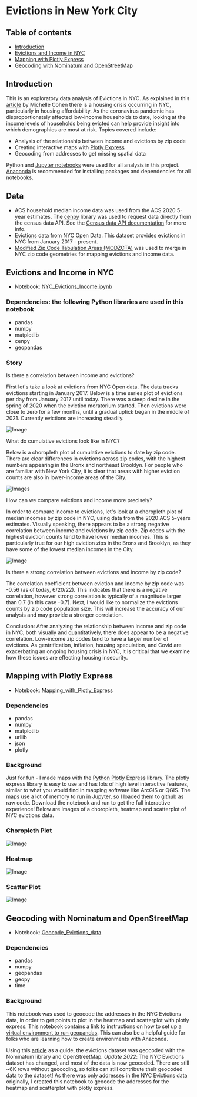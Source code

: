 # Evictions in New York City

## Table of contents
- [Introduction](#Introduction)
- [Evictions and Income in NYC](#Evictions-and-Income-in-NYC)
- [Mapping with Plotly Express](#Mapping-with-Plotly-Express)
- [Geocoding with Nominatum and OpenStreetMap](#Geocoding-with-Nominatum-and-OpenStreetMap)

## Introduction
This is an exploratory data analysis of Evictions in NYC. As explained in this [article](https://www.6sqft.com/new-survey-highlights-nycs-rental-housing-crisis-showing-few-affordable-apartments-available/) by Michelle Cohen there is a housing crisis occurring in NYC, particularly in housing affordability. As the coronavirus pandemic has disproportionately affected low-income households to date, looking at the income levels of households being evicted can help provide insight into which demographics are most at risk. Topics covered include:
- Analysis of the relationship between income and evictions by zip code
- Creating interactive maps with [Plotly Express](https://plotly.com/python/plotly-express/)
- Geocoding from addresses to get missing spatial data

Python and [Jupyter notebooks](https://jupyter.org/) were used for all analysis in this project. [Anaconda](https://www.anaconda.com/) is recommended for installing packages and dependencies for all notebooks. 

## Data
- ACS household median income data was used from the ACS 2020 5-year estimates. The [cenpy](https://github.com/cenpy-devs/cenpy) library was used to request data directly from the census data API. See the [Census data API documentation](https://www.census.gov/data/developers/guidance/api-user-guide.Overview.html) for more info.
- [Evictions](https://data.cityofnewyork.us/City-Government/Evictions/6z8x-wfk4) data from NYC Open Data. This dataset provides evictions in NYC from January 2017 - present.
- [Modified Zip Code Tabulation Areas (MODZCTA)](https://data.cityofnewyork.us/Health/Modified-Zip-Code-Tabulation-Areas-MODZCTA-/pri4-ifjk) was used to merge in NYC zip code geometries for mapping evictions and income data.

## Evictions and Income in NYC
- Notebook: [NYC_Evictions_Income.ipynb](https://github.com/nateswill/Evictions-in-NYC/blob/main/Jupyter_Notebooks/NYC_Evictions_Income.ipynb)

### Dependencies: the following Python libraries are used in this notebook
- pandas
- numpy
- matplotlib
- cenpy
- geopandas

### Story
Is there a correlation between income and evictions?

First let's take a look at evictions from NYC Open data. The data tracks evictions starting in January 2017. Below is a time series plot of evictions per day from January 2017 until today. There was a steep decline in the spring of 2020 when the eviction moratorium started. Then evictions were close to zero for a few months, until a gradual uptick began in the middle of 2021. Currently evictions are increasing steadily.

![Image](https://github.com/nateswill/Evictions-in-NYC/blob/main/images/evic_time_series.png)

What do cumulative evictions look like in NYC? 

Below is a choropleth plot of cumulative evictions to date by zip code.  There are clear differences in evictions across zip codes, with the highest numbers appearing in the Bronx and northeast Brooklyn. For people who are familiar with New York City, it is clear that areas with higher eviction counts are also in lower-income areas of the City.

![Images](https://github.com/nateswill/Evictions-in-NYC/blob/main/images/evictions.png)

How can we compare evictions and income more precisely?

In order to compare income to evictions, let's look at a choropleth plot of median incomes by zip code in NYC, using data from the 2020 ACS 5-years estimates. Visually speaking, there appears to be a strong negative correlation between income and evictions by zip code. Zip codes with the highest eviction counts tend to have lower median incomes. This is particularly true for our high eviction zips in the Bronx and Brooklyn, as they have some of the lowest median incomes in the City.

![Image](https://github.com/nateswill/Evictions-in-NYC/blob/main/images/income.png)

Is there a strong correlation between evictions and income by zip code?

The correlation coefficient between eviction and income by zip code was -0.56 (as of today, 6/20/22). This indicates that there is a negative correlation, however strong correlation is typically of a magnitude larger than 0.7 (in this case -0.7). Next, I would like to normalize the evictions counts by zip code population size. This will increase the accuracy of our analysis and may provide a stronger correlation.

Conclusion: After analyzing the relationship between income and zip code in NYC, both visually and quantitatively, there does appear to be a negative correlation. Low-income zip codes tend to have a larger number of evictions. As gentrification, inflation, housing speculation, and Covid are exacerbating an ongoing housing crisis in NYC, it is critical that we examine how these issues are effecting housing insecurity.

## Mapping with Plotly Express
- Notebook: [Mapping_with_Plotly_Express](https://github.com/nateswill/Evictions-in-NYC/blob/main/Jupyter_Notebooks/Mapping_with_Plotly_Express.ipynb)

### Dependencies
- pandas
- numpy
- matplotlib
- urllib
- json
- plotly

### Background
Just for fun - I made maps with the [Python Plotly Express](https://plotly.com/python/plotly-express/) library. The plotly express library is easy to use and has lots of high level interactive features, similar to what you would find in mapping software like ArcGIS or QGIS. The maps use a lot of memory to run in Jupyter, so I loaded them to github as raw code. Download the notebook and run to get the full interactive experience! Below are images of a choropleth, heatmap and scatterplot of NYC evictions data.

### Choropleth Plot
![Image](https://github.com/nateswill/Mapping_NYC_Evictions_Data/blob/main/images/choropleth.JPG)

### Heatmap
![Image](https://github.com/nateswill/Mapping_NYC_Evictions_Data/blob/main/images/heatmap.JPG)

### Scatter Plot
![Image](https://github.com/nateswill/Mapping_NYC_Evictions_Data/blob/main/images/scatterplot.JPG)

## Geocoding with Nominatum and OpenStreetMap
- Notebook: [Geocode_Evictions_data](https://github.com/nateswill/Evictions-in-NYC/blob/main/Jupyter_Notebooks/Geocode_Evictions_data.ipynb)

### Dependencies
- pandas
- numpy
- geopandas
- geopy
- time

### Background
This notebook was used to geocode the addresses in the NYC Evictions data, in order to get points to plot in the heatmap and scatterplot with plotly express. This notebook contains a link to instructions on how to set up a [virtual environment to run geopandas](https://medium.com/@sourav_raj/ultimate-easiest-way-to-install-geopandas-on-windows-add-to-jupyter-notebook-which-will-a4b11223f4f2). This can also be a helpful guide for folks who are learning how to create environments with Anaconda.

Using this [article](https://towardsdatascience.com/geocode-with-python-161ec1e62b89) as a guide, the evictions dataset was geocoded with the Nominatum library and OpenStreetMap. *Update 2022*: The NYC Evictions dataset has changed, and most of the data is now geocoded. There are still ~6K rows without geocoding, so folks can still contribute their geocoded data to the dataset!
As there was only addresses in the NYC Evictions data originally, I created this notebook to geocode the addresses for the heatmap and scatterplot with plotly express. 
